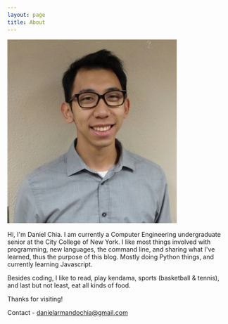 ```yaml
---
layout: page
title: About
---
```


![Me](/public/img/profile.jpg)

Hi, I'm Daniel Chia. I am currently a Computer Engineering undergraduate senior at the City College of New York. I like most things involved with programming, new languages, the command line, and sharing what I've learned, thus the purpose of this blog. Mostly doing Python things, and currently learning Javascript. 

Besides coding, I like to read, play kendama, sports (basketball & tennis), and last but not least, eat all kinds of food.

Thanks for visiting!

Contact - danielarmandochia@gmail.com

